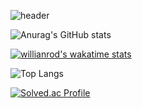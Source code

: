 <!-- header S -->
![header](https://capsule-render.vercel.app/api?type=waving&color=gradient&height=300&section=header&text=Winning-Bean&fontSize=90&animation=fadeIn&fontAlignY=37&desc=SeungBeen%20Wee)
<!-- header E -->

<!-- main S -->
![Anurag's GitHub stats](https://github-readme-stats.vercel.app/api?username=Winning-Bean&show_icons=true&icon_color=fff&bg_color=30,e96443,904e95&title_color=fff&text_color=fff)

[![willianrod's wakatime stats](https://github-readme-stats.vercel.app/api/wakatime?username=WinningBean&layout=compact&langs_count=8&bg_color=30,e96443,904e95&title_color=fff&text_color=fff)](https://wakatime.com/@WinningBean)

![Top Langs](https://github-readme-stats.vercel.app/api/top-langs/?username=Winning-Bean&layout=compact&langs_count=8&hide=javascript&bg_color=30,e96443,904e95&title_color=fff&text_color=fff)

[![Solved.ac Profile](http://mazassumnida.wtf/api/v2/generate_badge?boj=wsb0722)](https://solved.ac/wsb0722)
<!-- main E -->
